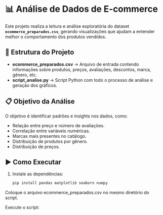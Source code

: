# 📊 Análise de Dados de E-commerce

Este projeto realiza a leitura e análise exploratória do dataset **`ecommerce_preparados.csv`**, gerando visualizações que ajudam a entender melhor o comportamento dos produtos vendidos.

## 📂 Estrutura do Projeto

- **ecommerce_preparados.csv** → Arquivo de entrada contendo informações sobre produtos, preços, avaliações, descontos, marca, gênero, etc.
- **script_analise.py** → Script Python com todo o processo de análise e geração dos gráficos.

## 📋 Objetivo da Análise

O objetivo é identificar padrões e insights nos dados, como:
- Relação entre preço e número de avaliações.
- Correlação entre variáveis numéricas.
- Marcas mais presentes no catálogo.
- Distribuição de produtos por gênero.
- Distribuição de preços.

## ▶️ Como Executar

1. Instale as dependências:
   ```bash
   pip install pandas matplotlib seaborn numpy
Coloque o arquivo ecommerce_preparados.csv no mesmo diretório do script.

Execute o script:
